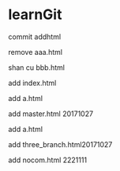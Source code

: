 # learnGit
commit addhtml

remove aaa.html


shan cu bbb.html




add index.html

add a.html

add master.html 20171027


add a.html

add three_branch.html20171027


add nocom.html 2221111

